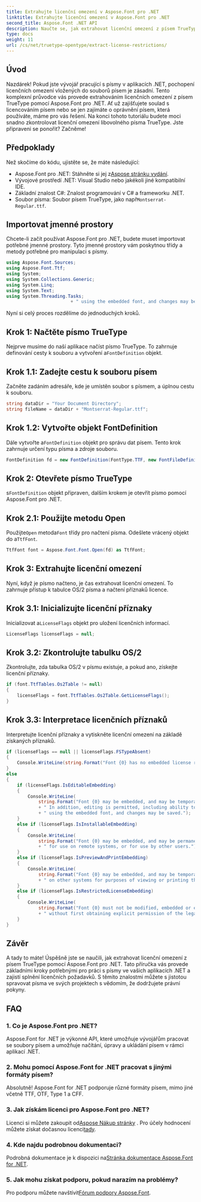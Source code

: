 ```yaml
---
title: Extrahujte licenční omezení v Aspose.Font pro .NET
linktitle: Extrahujte licenční omezení v Aspose.Font pro .NET
second_title: Aspose.Font .NET API
description: Naučte se, jak extrahovat licenční omezení z písem TrueType pomocí Aspose.Font for .NET, s naším podrobným průvodcem. Ideální pro vývojáře pracující s fonty v .NET.
type: docs
weight: 11
url: /cs/net/truetype-opentype/extract-license-restrictions/
---
```

## Úvod
Nazdárek! Pokud jste vývojář pracující s písmy v aplikacích .NET, pochopení licenčních omezení vložených do souborů písem je zásadní. Tento komplexní průvodce vás provede extrahováním licenčních omezení z písem TrueType pomocí Aspose.Font pro .NET. Ať už zajišťujete soulad s licencováním písem nebo se jen zajímáte o oprávnění písem, která používáte, máme pro vás řešení. Na konci tohoto tutoriálu budete moci snadno zkontrolovat licenční omezení libovolného písma TrueType. Jste připraveni se ponořit? Začněme!
## Předpoklady
Než skočíme do kódu, ujistěte se, že máte následující:
-  Aspose.Font pro .NET: Stáhněte si jej z[Aspose stránku vydání](https://releases.aspose.com/font/net/).
- Vývojové prostředí .NET: Visual Studio nebo jakékoli jiné kompatibilní IDE.
- Základní znalost C#: Znalost programování v C# a frameworku .NET.
- Soubor písma: Soubor písem TrueType, jako např`Montserrat-Regular.ttf`.
## Importovat jmenné prostory
Chcete-li začít používat Aspose.Font pro .NET, budete muset importovat potřebné jmenné prostory. Tyto jmenné prostory vám poskytnou třídy a metody potřebné pro manipulaci s písmy.
```csharp
using Aspose.Font.Sources;
using Aspose.Font.Ttf;
using System;
using System.Collections.Generic;
using System.Linq;
using System.Text;
using System.Threading.Tasks;
                        + " using the embedded font, and changes may be saved.");
```
Nyní si celý proces rozdělíme do jednoduchých kroků.
## Krok 1: Načtěte písmo TrueType
 Nejprve musíme do naší aplikace načíst písmo TrueType. To zahrnuje definování cesty k souboru a vytvoření a`FontDefinition` objekt.
## Krok 1.1: Zadejte cestu k souboru písem
Začněte zadáním adresáře, kde je umístěn soubor s písmem, a úplnou cestu k souboru.
```csharp
string dataDir = "Your Document Directory";
string fileName = dataDir + "Montserrat-Regular.ttf";
```
## Krok 1.2: Vytvořte objekt FontDefinition
 Dále vytvořte a`FontDefinition` objekt pro správu dat písem. Tento krok zahrnuje určení typu písma a zdroje souboru.
```csharp
FontDefinition fd = new FontDefinition(FontType.TTF, new FontFileDefinition("ttf", new FileSystemStreamSource(fileName)));
```
## Krok 2: Otevřete písmo TrueType
 s`FontDefinition` objekt připraven, dalším krokem je otevřít písmo pomocí Aspose.Font pro .NET.
## Krok 2.1: Použijte metodu Open
 Použijte`Open` metoda`Font` třídy pro načtení písma. Odešlete vrácený objekt do a`TtfFont`.
```csharp
TtfFont font = Aspose.Font.Font.Open(fd) as TtfFont;
```
## Krok 3: Extrahujte licenční omezení
Nyní, když je písmo načteno, je čas extrahovat licenční omezení. To zahrnuje přístup k tabulce OS/2 písma a načtení příznaků licence.
## Krok 3.1: Inicializujte licenční příznaky
 Inicializovat a`LicenseFlags` objekt pro uložení licenčních informací.
```csharp
LicenseFlags licenseFlags = null;
```
## Krok 3.2: Zkontrolujte tabulku OS/2
Zkontrolujte, zda tabulka OS/2 v písmu existuje, a pokud ano, získejte licenční příznaky.
```csharp
if (font.TtfTables.Os2Table != null)
{
    licenseFlags = font.TtfTables.Os2Table.GetLicenseFlags();
}
```
## Krok 3.3: Interpretace licenčních příznaků
Interpretujte licenční příznaky a vytiskněte licenční omezení na základě získaných příznaků.
```csharp
if (licenseFlags == null || licenseFlags.FSTypeAbsent)
{
    Console.WriteLine(string.Format("Font {0} has no embedded license restrictions", font.FontName));
}
else
{
    if (licenseFlags.IsEditableEmbedding)
    {
        Console.WriteLine(
            string.Format("Font {0} may be embedded, and may be temporarily loaded on other systems.", font.FontName)
            + " In addition, editing is permitted, including ability to format new text"
            + " using the embedded font, and changes may be saved.");
    }
    else if (licenseFlags.IsInstallableEmbedding)
    {
        Console.WriteLine(
            string.Format("Font {0} may be embedded, and may be permanently installed", font.FontName)
            + " for use on remote systems, or for use by other users.");
    }
    else if (licenseFlags.IsPreviewAndPrintEmbedding)
    {
        Console.WriteLine(
            string.Format("Font {0} may be embedded, and may be temporarily loaded", font.FontName)
            + " on other systems for purposes of viewing or printing the document.");
    }
    else if (licenseFlags.IsRestrictedLicenseEmbedding)
    {
        Console.WriteLine(
            string.Format("Font {0} must not be modified, embedded or exchanged in any manner", font.FontName)
            + " without first obtaining explicit permission of the legal owner.");
    }
}
```
## Závěr
A tady to máte! Úspěšně jste se naučili, jak extrahovat licenční omezení z písem TrueType pomocí Aspose.Font pro .NET. Tato příručka vás provede základními kroky potřebnými pro práci s písmy ve vašich aplikacích .NET a zajistí splnění licenčních požadavků. S těmito znalostmi můžete s jistotou spravovat písma ve svých projektech s vědomím, že dodržujete právní pokyny.
## FAQ
### 1. Co je Aspose.Font pro .NET?
Aspose.Font for .NET je výkonné API, které umožňuje vývojářům pracovat se soubory písem a umožňuje načítání, úpravy a ukládání písem v rámci aplikací .NET.
### 2. Mohu pomocí Aspose.Font for .NET pracovat s jinými formáty písem?
Absolutně! Aspose.Font for .NET podporuje různé formáty písem, mimo jiné včetně TTF, OTF, Type 1 a CFF.
### 3. Jak získám licenci pro Aspose.Font pro .NET?
 Licenci si můžete zakoupit od[Aspose Nákup stránky](https://purchase.aspose.com/buy) . Pro účely hodnocení můžete získat dočasnou licenci[tady](https://purchase.aspose.com/temporary-license/).
### 4. Kde najdu podrobnou dokumentaci?
 Podrobná dokumentace je k dispozici na[Stránka dokumentace Aspose.Font for .NET](https://reference.aspose.com/font/net/).
### 5. Jak mohu získat podporu, pokud narazím na problémy?
 Pro podporu můžete navštívit[Fórum podpory Aspose.Font](https://forum.aspose.com/c/font/41).